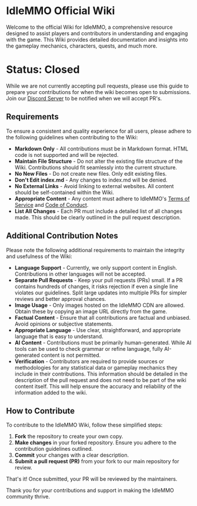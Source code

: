 # IdleMMO Official Wiki
Welcome to the official Wiki for IdleMMO, a comprehensive resource designed to assist players and contributors in understanding and engaging with the game. This Wiki provides detailed documentation and insights into the gameplay mechanics, characters, quests, and much more. 

# Status: Closed
While we are not currently accepting pull requests, please use this guide to prepare your contributions for when the wiki becomes open to submissions. Join our [Discord Server](https://discord.gg/nDGbr7AKkk) to be notified when we will accept PR's.

## Requirements
To ensure a consistent and quality experience for all users, please adhere to the following guidelines when contributing to the Wiki:

- **Markdown Only** - All contributions must be in Markdown format. HTML code is not supported and will be rejected.
- **Maintain File Structure** - Do not alter the existing file structure of the Wiki. Contributions should fit seamlessly into the current structure.
- **No New Files** - Do not create new files. Only edit existing files.
- **Don't Edit index.md** - Any changes to index.md will be denied.
- **No External Links** - Avoid linking to external websites. All content should be self-contained within the Wiki.
- **Appropriate Content** - Any content must adhere to IdleMMO's [Terms of Service](https://web.idle-mmo.com/legal/terms) and [Code of Conduct](https://web.idle-mmo.com/legal/code-of-conduct).
- **List All Changes** - Each PR must include a detailed list of all changes made. This should be clearly outlined in the pull request description.

## Additional Contribution Notes
Please note the following additional requirements to maintain the integrity and usefulness of the Wiki:

- **Language Support** - Currently, we only support content in English. Contributions in other languages will not be accepted.
- **Separate Pull Requests** - Keep your pull requests (PRs) small. If a PR contains hundreds of changes, it risks rejection if even a single line violates our guidelines. Split large updates into multiple PRs for simpler reviews and better approval chances.
- **Image Usage** - Only images hosted on the IdleMMO CDN are allowed. Obtain these by copying an image URL directly from the game.
- **Factual Content** - Ensure that all contributions are factual and unbiased. Avoid opinions or subjective statements.
- **Appropriate Language** - Use clear, straightforward, and appropriate language that is easy to understand.
- **AI Content** - Contributions must be primarily human-generated. While AI tools can be used to check grammar or refine language, fully AI-generated content is not permitted.
- **Verification** - Contributors are required to provide sources or methodologies for any statistical data or gameplay mechanics they include in their contributions. This information should be detailed in the description of the pull request and does not need to be part of the wiki content itself. This will help ensure the accuracy and reliability of the information added to the wiki.

## How to Contribute
To contribute to the IdleMMO Wiki, follow these simplified steps:

1. **Fork** the repository to create your own copy.
2. **Make changes** in your forked repository. Ensure you adhere to the contribution guidelines outlined.
3. **Commit** your changes with a clear description.
4. **Submit a pull request (PR)** from your fork to our main repository for review.

That's it! Once submitted, your PR will be reviewed by the maintainers.

Thank you for your contributions and support in making the IdleMMO community thrive.
